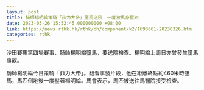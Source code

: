 ```yaml
---
layout: post
title: 騎師楊明綸策騎「菲力大帝」墮馬送院　一度被馬身壓到
date: 2023-03-26 15:52:45.000000000 +08:00
link: https://news.rthk.hk/rthk/ch/component/k2/1693661-20230326.htm
categories: rthk
---
```


沙田賽馬第四場賽事，騎師楊明綸墮馬，要送院檢查。楊明綸上周日亦曾發生墮馬事故。

騎師楊明綸今日策騎「菲力大帝」。翻看事發片段，他在距離終點約460米時墮馬，馬匹倒地後一度壓著楊明綸。馬會表示，馬匹被送往馬醫院接受檢查。
